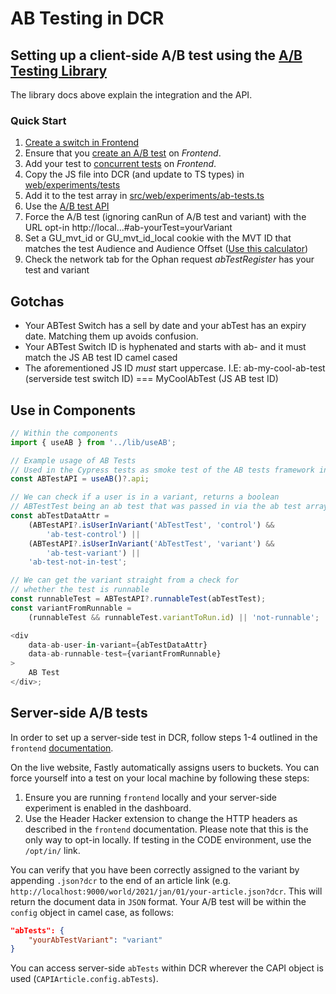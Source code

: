 # AB Testing in DCR

## Setting up a client-side A/B test using the [A/B Testing Library](https://github.com/guardian/ab-testing)

The library docs above explain the integration and the API.

### Quick Start

1. [Create a switch in Frontend](https://github.com/guardian/frontend/blob/main/common/app/conf/switches/ABTestSwitches.scala)
2. Ensure that you [create an A/B test](https://github.com/guardian/frontend/tree/main/static/src/javascripts/projects/common/modules/experiments/tests) on _Frontend_.
3. Add your test to [concurrent tests](https://github.com/guardian/dotcom-rendering/tree/main/dotcom-rendering/src/experiments/tests) on _Frontend_.
4. Copy the JS file into DCR (and update to TS types) in [web/experiments/tests](https://github.com/guardian/dotcom-rendering/blob/main/dotcom-rendering/src/experiments/ab-tests.ts)
5. Add it to the test array in [src/web/experiments/ab-tests.ts](https://github.com/guardian/dotcom-rendering/blob/main/dotcom-rendering/src/web/experiments/ab-tests.ts)
6. Use the [A/B test API](https://github.com/guardian/csnx/tree/main/libs/%40guardian/ab-core#the-api)
7. Force the A/B test (ignoring canRun of A/B test and variant) with the URL opt-in http://local...#ab-yourTest=yourVariant
8. Set a GU_mvt_id or GU_mvt_id_local cookie with the MVT ID that matches the test Audience and Audience Offset ([Use this calculator](https://ab-tests.netlify.app/))
9. Check the network tab for the Ophan request _abTestRegister_ has your test and variant

## Gotchas

-   Your ABTest Switch has a sell by date and your abTest has an expiry date. Matching them up avoids confusion.
-   Your ABTest Switch ID is hyphenated and starts with ab- and it must match the JS AB test ID camel cased
-   The aforementioned JS ID _must_ start uppercase. I.E: ab-my-cool-ab-test (serverside test switch ID) === MyCoolAbTest (JS AB test ID)

## Use in Components

```ts
// Within the components
import { useAB } from '../lib/useAB';

// Example usage of AB Tests
// Used in the Cypress tests as smoke test of the AB tests framework integration
const ABTestAPI = useAB()?.api;

// We can check if a user is in a variant, returns a boolean
// ABTestTest being an ab test that was passed in via the ab test array
const abTestDataAttr =
	(ABTestAPI?.isUserInVariant('AbTestTest', 'control') &&
		'ab-test-control') ||
	(ABTestAPI?.isUserInVariant('AbTestTest', 'variant') &&
		'ab-test-variant') ||
	'ab-test-not-in-test';

// We can get the variant straight from a check for
// whether the test is runnable
const runnableTest = ABTestAPI?.runnableTest(abTestTest);
const variantFromRunnable =
	(runnableTest && runnableTest.variantToRun.id) || 'not-runnable';

<div
	data-ab-user-in-variant={abTestDataAttr}
	data-ab-runnable-test={variantFromRunnable}
>
	AB Test
</div>;
```

## Server-side A/B tests

In order to set up a server-side test in DCR, follow steps 1-4 outlined in the `frontend` [documentation](https://github.com/guardian/frontend/blob/main/docs/03-dev-howtos/01-ab-testing.md#write-a-server-side-test).

On the live website, Fastly automatically assigns users to buckets. You can force yourself into a test on your local machine by following these steps:

1. Ensure you are running `frontend` locally and your server-side experiment is enabled in the dashboard.
2. Use the Header Hacker extension to change the HTTP headers as described in the `frontend` documentation. Please note that this is the only way to opt-in locally. If testing in the CODE environment, use the `/opt/in/` link.

You can verify that you have been correctly assigned to the variant by appending `.json?dcr` to the end of an article link (e.g. `http://localhost:9000/world/2021/jan/01/your-article.json?dcr`. This will return the document data in `JSON` format. Your A/B test will be within the `config` object in camel case, as follows:

```json
"abTests": {
	"yourAbTestVariant": "variant"
}
```

You can access server-side `abTests` within DCR wherever the CAPI object is used (`CAPIArticle.config.abTests`).
